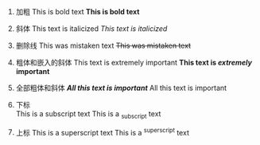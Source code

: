1. 加粗
This is bold text
**This is bold text**

2. 斜体
This text is italicized
_This text is italicized_

3. 删除线
This was mistaken text
~~This was mistaken text~~

4. 粗体和嵌入的斜体
This text is extremely important
**This text is _extremely_ important**

5. 全部粗体和斜体
***All this text is important***
All this text is important

6. 下标	
This is a subscript text
This is a <sub>subscript</sub> text

7. 上标
This is a superscript text
This is a <sup>superscript</sup> text


